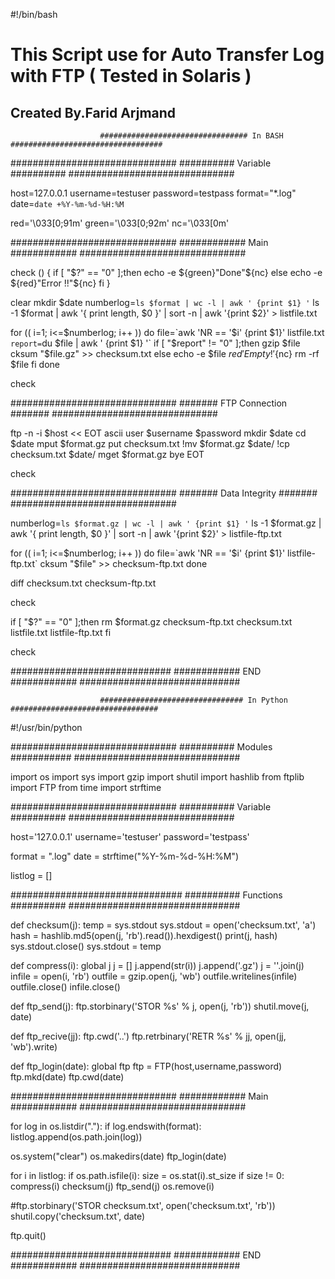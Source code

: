 
#!/bin/bash

# This Script use for Auto Transfer Log with FTP ( Tested in Solaris )

## Created By.Farid Arjmand ##
                        ################################# In BASH ##################################

##############################
########## Variable ##########
##############################

host=127.0.0.1
username=testuser
password=testpass
format="*.log"
date=`date +%Y-%m-%d-%H:%M`

red='\033[0;91m'
green='\033[0;92m'
nc='\033[0m'

##############################
############ Main ############
##############################

check ()
{
        if [ "$?" == "0" ];then
                echo -e ${green}"Done"${nc}
        else
                echo -e ${red}"Error !!"${nc}
        fi
}

clear
mkdir $date
numberlog=`ls $format | wc -l | awk ' {print $1} '`
ls -1 $format | awk '{ print length, $0 }' | sort -n | awk '{print $2}' > listfile.txt

for (( i=1; i<=$numberlog; i++ ))
do
        file=`awk 'NR == '$i' {print $1}' listfile.txt`
        report=`du $file |  awk ' {print $1} '`
        if [ "$report" != "0" ];then
                gzip $file
                cksum "$file.gz" >> checksum.txt
        else
                echo -e $file ${red}'Empty!'${nc}
                rm -rf $file
        fi
done

check

##############################
####### FTP Connection #######
##############################

ftp -n -i $host << EOT
ascii
user $username $password
mkdir $date
cd $date
mput $format.gz
put checksum.txt
!mv $format.gz $date/
!cp checksum.txt $date/
mget $format.gz
bye
EOT

check

##############################
####### Data Integrity #######
##############################

numberlog=`ls $format.gz | wc -l | awk ' {print $1} '`
ls -1 $format.gz | awk '{ print length, $0 }' | sort -n | awk '{print $2}' > listfile-ftp.txt

for (( i=1; i<=$numberlog; i++ ))
do
        file=`awk 'NR == '$i' {print $1}' listfile-ftp.txt`
        cksum "$file" >> checksum-ftp.txt
done

diff checksum.txt checksum-ftp.txt

check

if [ "$?" == "0" ];then
        rm $format.gz checksum-ftp.txt checksum.txt listfile.txt listfile-ftp.txt
fi

check

#############################
############ END ############
#############################


                        ################################ In Python #################################

#!/usr/bin/python

##############################
########## Modules ###########
##############################

import os
import sys
import gzip
import shutil
import hashlib
from ftplib import FTP
from time import strftime

##############################
########## Variable ##########
##############################

host='127.0.0.1'
username='testuser'
password='testpass'

format = ".log"
date = strftime("%Y-%m-%d-%H:%M")

listlog = []

###############################
########## Functions ##########
###############################

def checksum(j):
	temp = sys.stdout
	sys.stdout = open('checksum.txt', 'a')
	hash = hashlib.md5(open(j, 'rb').read()).hexdigest()
	print(j, hash)
	sys.stdout.close()
	sys.stdout = temp

def compress(i):
	global j
	j = []
	j.append(str(i))
	j.append('.gz')
	j = ''.join(j)
	infile = open(i, 'rb')
	outfile = gzip.open(j, 'wb')
	outfile.writelines(infile)
	outfile.close()
	infile.close()

def ftp_send(j):
	ftp.storbinary('STOR %s' % j, open(j, 'rb'))
	shutil.move(j, date)

def ftp_recive(jj):
	ftp.cwd('..')
	ftp.retrbinary('RETR %s' % jj,  open(jj, 'wb').write)

def ftp_login(date):
	global ftp
	ftp = FTP(host,username,password)
	ftp.mkd(date)
	ftp.cwd(date)

##############################
############ Main ############
##############################

for log in os.listdir("."):
	if log.endswith(format):
		listlog.append(os.path.join(log))

os.system("clear")
os.makedirs(date)
ftp_login(date)

for i in listlog:
	if os.path.isfile(i):
		size = os.stat(i).st_size
		if size != 0:
			compress(i)
			checksum(j)
			ftp_send(j)
		os.remove(i)

#ftp.storbinary('STOR checksum.txt', open('checksum.txt', 'rb'))
shutil.copy('checksum.txt', date)

ftp.quit()

#############################
############ END ############
#############################
